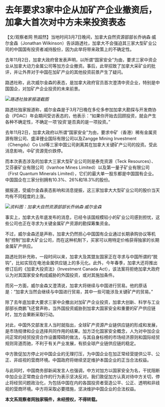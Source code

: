 # 去年要求3家中企从加矿产企业撤资后，加拿大首次对中方未来投资表态

【文/观察者网 熊超然】当地时间3月7日晚间，加拿大自然资源部部长乔纳森·威尔金森（Jonathan
Wilkinson）告诉路透社，加拿大不会强迫其三家大型矿业公司的中国国有投资者减持股份，因为此举将带来政策上的不确定性。

去年11月2日，加拿大政府曾发表声明，以所谓“国家安全”为由，要求三家中资企业从加拿大动力金属公司等加方企业撤资。事后，此举招致了加拿大采矿业的批评，并让外界对于中国在加矿产业的其他投资前景产生了疑问。

路透社称，此次威尔金森的表态，是加拿大政府官员首次澄清中资企业，特别是中国国企，对加矿产企业投资的未来前景。

![](https://inews.gtimg.com/newsapp_bt/0/15724283571/1000)_路透社独家报道截图_

路透社独家报道称，威尔金森是于3月7日晚在多伦多参加加拿大勘探与开发商协会（PDAC）年会期间受访表态的，他表示：“如果你开始去回顾投资，就会产生各种不确定性，不确定一项‘投资’是否真的是一项投资。”

去年11月2日，加拿大政府以所谓“国家安全”为由，要求中矿（香港）稀有金属资源有限公司、盛泽锂业国际有限公司以及Zangge Mining
Investment（Chengdu）Co Ltd等三家中国公司剥离其在加拿大关键矿产公司的投资。受此消息影响，中矿资源竞价跌停。

而本次表态涉及的加拿大三家大型矿业公司则是泰克资源（Teck Resources）、艾芬豪矿业有限公司（Ivanhoe Mines
Limited）以及第一量子矿业有限公司（First Quantum Minerals
Limited），它们的最大单一股东都是中国国有企业。中国国企在三家分别拥有10.3%、26%和18.3%的股份。

据报道，受威尔金森表态影响和消息提振，这三家加拿大大型矿业公司的股价当天均有不同程度的上涨。

![](https://inews.gtimg.com/newsapp_bt/0/15724283618/1000)_资料图：加拿大自然资源部部长乔纳森·威尔金森_

事实上，加拿大去年底发布的消息，已经令该国规模较小的矿业公司感到担忧，这些公司也正在寻求为关键金属矿产资源的勘探筹集资金。

不过，威尔金森还是声称，加拿大仍然担心中国国有企业通过长期承购协议等机制“控制”加拿大矿业公司，而在这种机制下，买家可以用特定价格获得独家的长期金属矿产供应。

路透社则补充称，一段时间以来，加拿大及其盟友国家正在寻求与中国所谓的“脱钩”，比如实现在电池金属供应链上的多元化。此外，今年春季，加拿大还将推出修订后的《加拿大投资法》（Investment
Canada Act），该法案将拒绝加拿大政府认为对其国家安全构成威胁的外国投资，或对其施加条件。

而另一方面，威尔金森又澄清说，加拿大将继续与中国进行贸易。他的原话是：“加拿大当然会继续与中国进行贸易，其中一些可能涉及关键矿产的贸易。”

除了去年底加拿大要求三家中企撤出对加矿产企业投资，加拿大创新、科学与工业部部长商鹏飞还曾声称，当外国投资威胁到加拿大国家安全和重要的矿产供应链时，加方会果断采取行动。

对此，中国外交部发言人当时就指出，全球矿产资源产业链供应链的形成和发展，是市场规律和企业选择共同作用的结果。加方泛化国家安全概念，人为对中加企业间正常的经贸投资合作设置障碍的做法，与其自身标榜的市场经济原则和国际经贸规则背道而驰，不利于有关产业发展，有损全球产业链供应链的稳定。

中方敦促加方停止对中国企业的无理打压，为中国企业在加正常经营提供公平、公正、非歧视的营商环境。中国政府将继续坚定维护本国企业的正当合法权益。

与此同时，中国商务部新闻发言人也强调，中方对加方以国家安全为名，干扰阻断中加企业正常商业合作的行为表示坚决反对。我们敦促加方认真对待中方关切，停止将经贸问题政治化，为包括中国在内的各国投资者营造公平、公正、透明和非歧视的营商环境。中方将采取必要措施，坚决维护中国企业的合法权益。

**本文系观察者网独家稿件，未经授权，不得转载。**

